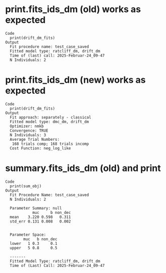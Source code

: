 # print.fits_ids_dm (old) works as expected

    Code
      print(drift_dm_fits)
    Output
      Fit procedure name: test_case_saved
      Fitted model type: ratcliff_dm, drift_dm
      Time of (last) call: 2025-Februar-24_09-47
      N Individuals: 2

# print.fits_ids_dm (new) works as expected

    Code
      print(drift_dm_fits)
    Output
      Fit approach: separately - classical
      Fitted model type: dmc_dm, drift_dm
      Optimizer: nmkb 
      Convergence: TRUE 
      N Individuals: 3 
      Average Trial Numbers:
       168 trials comp; 168 trials incomp
      Cost Function: neg_log_like

# summary.fits_ids_dm (old) and print

    Code
      print(sum_obj)
    Output
      Fit Procedure Name: test_case_saved
      N Individuals: 2 
      
      Parameter Summary: null 
                muc     b non_dec
      mean    3.220 0.598   0.311
      std_err 0.131 0.008   0.002
      
      
      Parameter Space:
            muc   b non_dec
      lower   1 0.3     0.1
      upper   5 0.8     0.5
      
      -------
      Fitted Model Type: ratcliff_dm, drift_dm
      Time of (Last) Call: 2025-Februar-24_09-47


